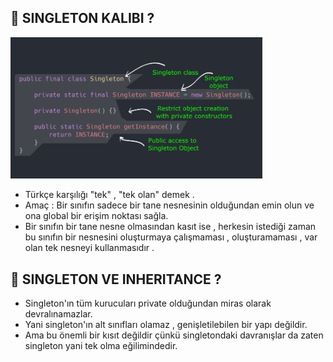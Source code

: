 ## 📌 SINGLETON KALIBI ?
<img src="https://github.com/rasitesdmr/CreationalDesignPatterns/blob/master/images/rm6.png" width="80%" height="50%"/>

* Türkçe karşılığı "tek" , "tek olan" demek .
* Amaç : Bir sınıfın sadece bir tane nesnesinin olduğundan emin olun ve ona global bir erişim noktası sağla.
* Bir sınıfın bir tane nesne olmasından kasıt ise , herkesin istediği zaman bu sınıfın bir nesnesini oluşturmaya
  çalışmaması , oluşturamaması , var olan tek nesneyi kullanmasıdır .

## 📌 SINGLETON VE INHERITANCE ? 

* Singleton'ın tüm kurucuları private olduğundan miras olarak devralınamazlar.
* Yani singleton'ın alt sınıfları olamaz , genişletilebilen bir yapı değildir.
* Ama bu önemli bir kısıt değildir çünkü singletondaki davranışlar da zaten singleton yani tek olma eğilimindedir.


